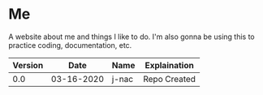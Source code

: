 # Me
A website about me and things I like to do. I'm also gonna be using this to practice coding, documentation, etc.

| Version | Date | Name | Explaination |
| --- | --- | --- | --- |
| 0.0 | 03-16-2020 | j-nac | Repo Created |
